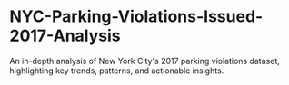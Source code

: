 # NYC-Parking-Violations-Issued-2017-Analysis
An in-depth analysis of New York City's 2017 parking violations dataset, highlighting key trends, patterns, and actionable insights.
